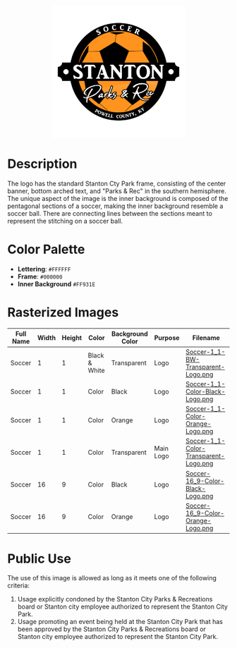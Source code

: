 <p align="center">
  <img src="../../../Assets/Images/Logos/Soccer-1_1-Color-Transparent-Logo.png" alt="Softball Logo" width="300"/>
</p>

# Description

The logo has the standard Stanton Cty Park frame, consisting of the center banner, bottom arched text, and "Parks & Rec" in the southern hemisphere. The unique aspect of the image is the inner background is composed of the pentagonal sections of a soccer, making the inner background resemble a soccer ball. There are connecting lines between the sections meant to represent the stitching on a soccer ball.

# Color Palette

* **Lettering**: `#FFFFFF`
* **Frame**: `#000000`
* **Inner Background** `#FF931E`

# Rasterized Images

| Full Name      | Width | Height | Color         | Background Color | Purpose                    | Filename                                                                                                                                    |
| -------------- | ----- | ------ | ------------- | ---------------- | -------------------------- | ------------------------------------------------------------------------------------------------------------------------------------------- |
| Soccer | 1     | 1      | Black & White | Transparent      | Logo                       | [Soccer-1_1-BW-Transparent-Logo.png](Rasterized/Soccer-1_1-BW-Transparent-Logo.png)                                         |
| Soccer | 1     | 1      | Color         | Black            | Logo                       | [Soccer-1_1-Color-Black-Logo.png](Rasterized/Soccer-1_1-Color-Black-Logo.png)                                               |
| Soccer | 1     | 1      | Color         | Orange              | Logo                       | [Soccer-1_1-Color-Orange-Logo.png](Rasterized/Soccer-1_1-Color-Orange-Logo.png)                                                   |
| Soccer | 1     | 1      | Color         | Transparent      | Main Logo                  | [Soccer-1_1-Color-Transparent-Logo.png](Rasterized/Soccer-1_1-Color-Transparent-Logo.png)                                   |
| Soccer | 16    | 9      | Color         | Black            | Logo                       | [Soccer-16_9-Color-Black-Logo.png](Rasterized/Soccer-16_9-Color-Black-Logo.png)                                             |
| Soccer | 16    | 9      | Color         | Orange              | Logo                       | [Soccer-16_9-Color-Orange-Logo.png](Rasterized/Soccer-16_9-Color-Orange-Logo.png)                                                 |

# Public Use

The use of this image is allowed as long as it meets one of the following criteria:
1. Usage explicitly condoned by the Stanton City Parks & Recreations board or Stanton city employee authorized to represent the Stanton City Park.
2. Usage promoting an event being held at the Stanton City Park that has been approved by the Stanton City Parks & Recreations board or Stanton city employee authorized to represent the Stanton City Park.